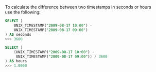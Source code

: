 To calculate the difference between two timestamps in seconds or hours use the following:
```sql
SELECT (
    UNIX_TIMESTAMP("2009-08-17 10:00") - 
    UNIX_TIMESTAMP("2009-08-17 09:00")
) AS seconds
>>> 3600
```
```sql
SELECT (
    (UNIX_TIMESTAMP("2009-08-17 10:00") -
     UNIX_TIMESTAMP("2009-08-17 09:00")) / 3600
) AS hours
>>> 1.0000
```
